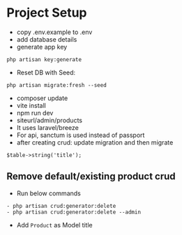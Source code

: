 # Project Setup

- copy .env.example to .env
- add database details
- generate app key 
```
php artisan key:generate
```
- Reset DB with Seed: 
```
php artisan migrate:fresh --seed
```
- composer update
- vite install
- npm run dev
- siteurl/admin/products
- It uses laravel/breeze
- For api, sanctum is used instead of passport
- after creating crud: update migration and then migrate
```
$table->string('title');
```

## Remove default/existing product crud
- Run below commands
```
- php artisan crud:generator:delete
- php artisan crud:generator:delete --admin
```
- Add `Product` as Model title
